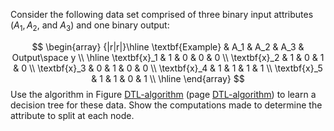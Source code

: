 

Consider the following data set comprised of three binary input
attributes ($A_1, A_2$, and $A_3$) and one binary output:<br>

$$
\begin{array} 
	{|r|r|}\hline \textbf{Example} & A_1 & A_2 & A_3 & Output\space y \\ 
	\hline \textbf{x}_1 & 1 & 0 & 0 & 0 \\ 
	\textbf{x}_2 & 1 & 0 & 1 & 0 \\ 
	 \textbf{x}_3 & 0 & 1 & 0 & 0 \\ 
	 \textbf{x}_4 & 1 & 1 & 1 & 1 \\ 
	 \textbf{x}_5 & 1 & 1 & 0 & 1 \\ 
	\hline  
\end{array}
$$
Use the algorithm in Figure <a class="insideBookFigRef" target="_blank" href="https://aimacode.github.io/figures/DTL-algorithm.png">DTL-algorithm</a>
(page <a class="pageRef" title="" href="#">DTL-algorithm</a>) to learn a decision tree for these data. Show the
computations made to determine the attribute to split at each node.

